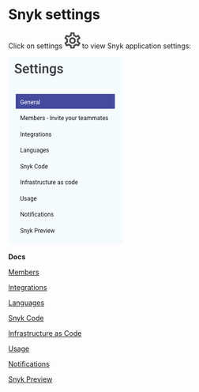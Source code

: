# Snyk settings

Click on settings ![](../../.gitbook/assets/cog_icon.png) to view Snyk application settings:

![](../../.gitbook/assets/screenshot_2021-07-19_at_15.52.02.png)

**Docs**

[Members](https://docs.snyk.io/user-and-group-management/managing-groups-and-organizations/invite-and-collaborate-with-team-members)

[Integrations](https://docs.snyk.io/integrations)

[Languages](https://support.snyk.io/hc/en-us/sections/360001087857-Language-package-manager-support)

[Snyk Code](https://docs.snyk.io/snyk-code)

[Infrastructure as Code](https://docs.snyk.io/snyk-infrastructure-as-code)

[Usage](https://docs.snyk.io/user-and-group-management/managing-settings/usage-page-details)

[Notifications](https://docs.snyk.io/user-and-group-management/notifications/notification-management)

[Snyk Preview](https://docs.snyk.io/getting-started/snyk-billing-plan-onboarding/snyk-preview)

